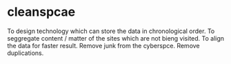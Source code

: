 # cleanspcae
To design technology which can store the data in chronological order. To seggregate content / matter of the sites which are not bieng visited. To align the data for faster result. Remove junk from the cyberspce. Remove duplications.
